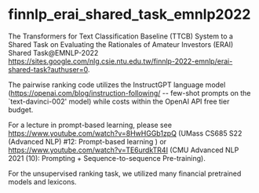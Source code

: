 # finnlp_erai_shared_task_emnlp2022
The Transformers for Text Classification Baseline (TTCB) System to a Shared Task on Evaluating the Rationales of Amateur Investors (ERAI) 
Shared Task@EMNLP-2022 https://sites.google.com/nlg.csie.ntu.edu.tw/finnlp-2022-emnlp/erai-shared-task?authuser=0.

The pairwise ranking code utilizes the InstructGPT language model (https://openai.com/blog/instruction-following/ -- few-shot prompts on the `text-davinci-002' model) while costs within the OpenAI API free tier budget.

For a lecture in prompt-based learning, please see https://www.youtube.com/watch?v=8HwHGGb1zpQ (UMass CS685 S22 (Advanced NLP) #12: Prompt-based learning
) or https://www.youtube.com/watch?v=TE6urdkTR4I (CMU Advanced NLP 2021 (10): Prompting + Sequence-to-sequence Pre-training).

For the unsupervised ranking task, we utilized many financial pretrained models and lexicons.
